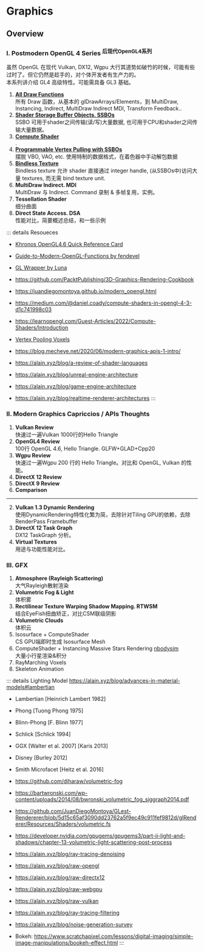 
# Graphics

## Overview

### I. Postmodern OpenGL 4 Series <sup>后现代OpenGL4系列</sup>  <!-- style="font-weight: 500" -->

虽然 OpenGL 在现代 Vulkan, DX12, Wgpu 大行其道势如破竹的时候，可能有些过时了。但它仍然是趁手的，对个体开发者有生产力的。  
本系列讲介绍 GL4 高级特性。可能需具备 GL3 基础。 

1. [**All Draw Functions**](opengl4/draw-functions)  
所有 Draw 函数，从基本的 glDrawArrays/Elements，到 MultiDraw, Instancing, Indirect, MultiDraw Indirect MDI, Transform Feedback..
2. [**Shader Storage Buffer Objects. SSBOs**  ](opengl4/ssbo)  
SSBO 可用于shader之间传输(读/写)大量数据, 也可用于CPU和shader之间传输大量数据。
3. [**Compute Shader**](opengl4/compute-shader)  
.
3. [**Programmable Vertex Pulling with SSBOs**](opengl4/programmable-vertex-pulling)  
摆脱 VBO, VAO, etc. 使用特制的数据格式，在着色器中手动解包数据
4. [**Bindless Texture**](opengl4/bindless-texture)  
Bindless texture 允许 shader 直接通过 integer handle, (从SSBOs中)访问大量 textures, 而无需 bind texture unit.
5. **MultiDraw Indirect. MDI**  
MultiDraw 与 Indirect. Command 录制 & 多帧复用，实例。
6. **Tessellation Shader**  
细分曲面
3. **Direct State Access. DSA**  
性能对比，简要概述总结，和一些示例

::: details Resoueces
- [Khronos OpenGL4.6 Quick Reference Card](https://www.khronos.org/files/opengl46-quick-reference-card.pdf)
- [Guide-to-Modern-OpenGL-Functions by fendevel](https://github.com/fendevel/Guide-to-Modern-OpenGL-Functions)
- [GL Wrapper by Luna](https://github.com/Luna5ama/gl-wrapper/blob/main/shared/src/main/kotlin/dev/luna5ama/glwrapper/objects/FramebufferObject.kt)
- https://github.com/PacktPublishing/3D-Graphics-Rendering-Cookbook
- https://juandiegomontoya.github.io/modern_opengl.html
- https://medium.com/@daniel.coady/compute-shaders-in-opengl-4-3-d1c741998c03
- https://learnopengl.com/Guest-Articles/2022/Compute-Shaders/Introduction

- [Vertex Pooling Voxels](https://nickmcd.me/2021/04/04/high-performance-voxel-engine/)
- https://blog.mecheye.net/2020/06/modern-graphics-apis-1-intro/
- https://alain.xyz/blog/a-review-of-shader-languages
- https://alain.xyz/blog/unreal-engine-architecture
- https://alain.xyz/blog/game-engine-architecture
- https://alain.xyz/blog/realtime-renderer-architectures
:::

### II. Modern Graphics Capriccios / APIs Thoughts

1. **Vulkan Review**  
快速过一遍Vulkan 1000行的Hello Triangle
2. **OpenGL4 Review**  
100行 OpenGL 4.6, Hello Triangle. GLFW+GLAD+Cpp20
3. **Wgpu Review**  
快速过一遍Wgpu 200 行的 Hello Triangle。对比和 OpenGL, Vulkan 的性能。
4. **DirectX 12 Review**
5. **DirectX 9 Review**
6. **Comparison**
---

2. **Vulkan 1.3 Dynamic Rendering**  
使用DynamicRendering特性化繁为简，去除针对Tiling GPU的依赖，去除RenderPass Framebuffer
3. **DirectX 12 Task Graph**  
DX12 TaskGraph 分析。
5. **Virtual Textures**  
用途与功能性能对比。

### III. GFX

1. **Atmosphere (Rayleigh Scattering)**  
大气Rayleigh散射渲染
2. **Volumetric Fog & Light**    
体积雾
3. **Rectilinear Texture Warping Shadow Mapping. RTWSM**  
结合EyeFish扭曲矫正，对比CSM联级阴影
4. **Volumetric Clouds**  
体积云
5. Isosurface + ComputeShader  
CS GPU端即时生成 Isosurface Mesh
6. ComputeShader + Instancing Massive Stars Rendering [nbodysim](https://github.com/timokoesters/nbodysim)  
大量小行星渲染&积分
6. RayMarching Voxels  
7. Skeleton Animation


::: details Lighting Model
https://alain.xyz/blog/advances-in-material-models#lambertian
- Lambertian [Heinrich Lambert 1982]
- Phong [Tuong Phong 1975]
- Blinn-Phong [F. Blinn 1977]
- Schlick [Schlick 1994]
- GGX [Walter et al. 2007] [Karis 2013]
- Disney [Burley 2012]
- Smith Microfacet [Heitz et al. 2016]


- https://github.com/diharaw/volumetric-fog
- https://bartwronski.com/wp-content/uploads/2014/08/bwronski_volumetric_fog_siggraph2014.pdf
- https://github.com/JuanDiegoMontoya/GLest-Rendererer/blob/5d15c65af3090dd23762a5f9ec49c911fef9812d/glRenderer/Resources/Shaders/volumetric.fs
- https://developer.nvidia.com/gpugems/gpugems3/part-ii-light-and-shadows/chapter-13-volumetric-light-scattering-post-process

- https://alain.xyz/blog/ray-tracing-denoising
- https://alain.xyz/blog/raw-opengl
- https://alain.xyz/blog/raw-directx12
- https://alain.xyz/blog/raw-webgpu
- https://alain.xyz/blog/raw-vulkan
- https://alain.xyz/blog/ray-tracing-filtering
- https://alain.xyz/blog/noise-generation-survey


- Bokeh: https://www.scratchapixel.com/lessons/digital-imaging/simple-image-manipulations/bookeh-effect.html
:::